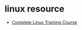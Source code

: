 # linux resource

- [Complete Linux Training Course](https://www.udemy.com/share/1013lo3@q2sStYiZTNoq1aX8k7Qsnyb_c1HollOMKz7uyyr7ct6cUMMP7BgRf8GgZsagkwmTqQ==/)
